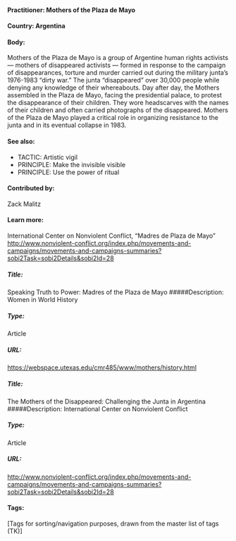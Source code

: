 #### Practitioner: Mothers of the Plaza de Mayo

#### Country: Argentina

#### Body:
Mothers of the Plaza de Mayo is a group of Argentine human rights activists — mothers of disappeared activists — formed in response to the campaign of disappearances, torture and murder carried out during the military junta’s 1976-1983 “dirty war.” The junta “disappeared” over 30,000 people while denying any knowledge of their whereabouts. Day after day, the Mothers assembled in the Plaza de Mayo, facing the presidential palace, to protest the disappearance of their children. They wore headscarves with the names of their children and often carried photographs of the disappeared. Mothers of the Plaza de Mayo played a critical role in organizing resistance to the junta and in its eventual collapse in 1983.  

#### See also: 
* TACTIC: Artistic vigil
* PRINCIPLE: Make the invisible visible
* PRINCIPLE: Use the power of ritual

#### Contributed by:
Zack Malitz

#### Learn more: 
International Center on Nonviolent Conflict, “Madres de Plaza de Mayo” http://www.nonviolent-conflict.org/index.php/movements-and-campaigns/movements-and-campaigns-summaries?sobi2Task=sobi2Details&sobi2Id=28

##### Title:  
Speaking Truth to Power: Madres of the Plaza de Mayo
#####Description: 
Women in World History
##### Type: 
Article
##### URL:
https://webspace.utexas.edu/cmr485/www/mothers/history.html

##### Title:  
The Mothers of the Disappeared: Challenging the Junta in Argentina
#####Description: 
International Center on Nonviolent Conflict
##### Type: 
Article
##### URL:
http://www.nonviolent-conflict.org/index.php/movements-and-campaigns/movements-and-campaigns-summaries?sobi2Task=sobi2Details&sobi2Id=28

#### Tags:  
[Tags for sorting/navigation purposes, drawn from the master list of tags (TK)]
